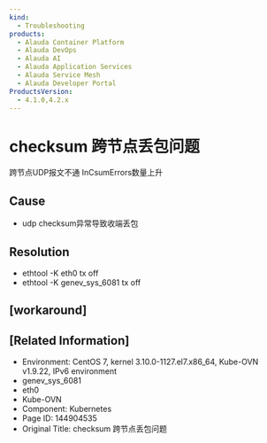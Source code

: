 ```yaml
---
kind:
  - Troubleshooting
products:
  - Alauda Container Platform
  - Alauda DevOps
  - Alauda AI
  - Alauda Application Services
  - Alauda Service Mesh
  - Alauda Developer Portal
ProductsVersion:
  - 4.1.0,4.2.x
---
```

<!-- A type of document that involves encountering a fault, diagnosing it, performing root cause analysis, and providing solutions. -->

# checksum 跨节点丢包问题

跨节点UDP报文不通 InCsumErrors数量上升

## Cause
- udp checksum异常导致收端丢包

## Resolution
- ethtool -K eth0 tx off
- ethtool -K genev_sys_6081 tx off

## [workaround]

## [Related Information]
- Environment: CentOS 7, kernel 3.10.0-1127.el7.x86_64, Kube-OVN v1.9.22, IPv6 environment
- genev_sys_6081
- eth0
- Kube-OVN
- Component: Kubernetes
- Page ID: 144904535
- Original Title: checksum 跨节点丢包问题
